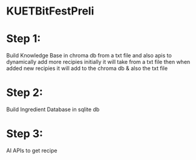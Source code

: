 # KUETBitFestPreli

# Step 1: 
Build Knowledge Base in chroma db from a txt file and
also apis to dynamically add more recipies
initially it will take from a txt file then when added new
recipies it will add to the chroma db & also the txt file

# Step 2:
Build  Ingredient Database in sqlite db

# Step 3:
AI APIs to get recipe